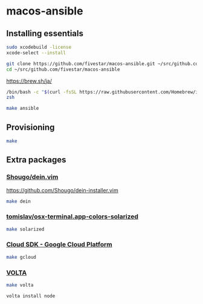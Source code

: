 # macos-ansible

## Installing essentials

```bash
sudo xcodebuild -license
xcode-select --install
```

```bash
git clone https://github.com/fivestar/macos-ansible.git ~/src/github.com/fivestar/macos-ansible
cd ~/src/github.com/fivestar/macos-ansible
```

https://brew.sh/ja/
```bash
/bin/bash -c "$(curl -fsSL https://raw.githubusercontent.com/Homebrew/install/HEAD/install.sh)"
zsh
```

```bash
make ansible
```

## Provisioning

```bash
make
```


## Extra packages

### [Shougo/dein.vim](https://github.com/Shougo/dein.vim)

https://github.com/Shougo/dein-installer.vim

```bash
make dein
```

### [tomislav/osx-terminal.app-colors-solarized](https://github.com/tomislav/osx-terminal.app-colors-solarized)

```bash
make solarized
```

### [Cloud SDK - Google Cloud Platform](https://cloud.google.com/sdk/downloads#interactive)

```bash
make gcloud
```

### [VOLTA](https://volta.sh/)

```bash
make volta
```

```bash
volta install node
```

